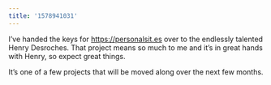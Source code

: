 ```yaml
---
title: '1578941031'
---
```


I’ve handed the keys for <https://personalsit.es> over to the endlessly talented Henry Desroches. That project means so much to me and it’s in great hands with Henry, so expect great things.

It’s one of a few projects that will be moved along over the next few months.
